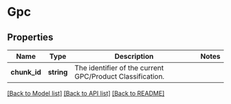 # Gpc

## Properties
Name | Type | Description | Notes
------------ | ------------- | ------------- | -------------
**chunk_id** | **string** | The identifier of the current GPC/Product Classification. | 

[[Back to Model list]](../README.md#documentation-for-models) [[Back to API list]](../README.md#documentation-for-api-endpoints) [[Back to README]](../README.md)


